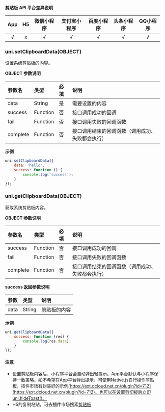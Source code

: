 **剪贴板 API 平台差异说明**

|App|H5|微信小程序|支付宝小程序|百度小程序|头条小程序|QQ小程序|
|:-:|:-:|:-:|:-:|:-:|:-:|:-:|
|√|x|√|√|√|√|√|
### uni.setClipboardData(OBJECT)
设置系统剪贴板的内容。

**OBJECT 参数说明**

|参数名|类型|必填|说明|
|:-|:-|:-|:-|
|data|String|是|需要设置的内容|
|success|Function|否|接口调用成功的回调|
|fail|Function|否|接口调用失败的回调函数|
|complete|Function|否|接口调用结束的回调函数（调用成功、失败都会执行）|

**示例**

```javascript
uni.setClipboardData({
	data: 'hello',
	success: function () {
		console.log('success');
	}
});
```

### uni.getClipboardData(OBJECT)
获取系统剪贴板内容。

**OBJECT 参数说明**

|参数名|类型|必填|说明|
|:-|:-|:-|:-|
|success|Function|否|接口调用成功的回调|
|fail|Function|否|接口调用失败的回调函数|
|complete|Function|否|接口调用结束的回调函数（调用成功、失败都会执行）|

**success 返回参数说明**

|参数|类型|说明|
|:-|:-|:-|
|data|String|剪贴板的内容|

**示例**

```javascript
uni.getClipboardData({
	success: function (res) {
		console.log(res.data);
	}
});
```

#### **注意**

- 设置剪贴板内容后，小程序平台会自动弹出轻提示。App平台默认与小程序保持一致策略。如不希望在App平台弹出提示，可使用Native.js自行操作剪贴板，插件市场有封装好的示例[https://ext.dcloud.net.cn/plugin?id=712](https://ext.dcloud.net.cn/plugin?id=712)。也可以在设置剪切板后立即uni.hideToast()。
- H5的复制粘贴，可去插件市场搜索[剪贴板](https://ext.dcloud.net.cn/search?q=%E5%89%AA%E8%B4%B4%E6%9D%BF)
